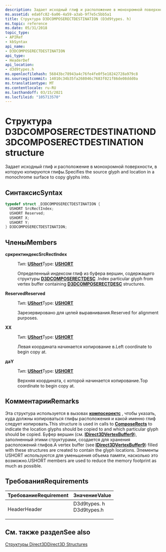 ```yaml
---
description: Задает исходный глиф и расположение в монохромной поверхности, в которую копируются глифы.
ms.assetid: eda6fc82-6a06-4a59-a3ab-9f7e5c5bb5a1
title: Структура D3DCOMPOSERECTDESTINATION (D3d9types. h)
ms.topic: reference
ms.date: 05/31/2018
topic_type:
- APIRef
- kbSyntax
api_name:
- D3DCOMPOSERECTDESTINATION
api_type:
- HeaderDef
api_location:
- d3d9types.h
ms.openlocfilehash: 56843bc78943a4c76fe4fe0f5e18242728a979c8
ms.sourcegitcommit: 14010c34b35fa268046c7683f021f86de08ddd0a
ms.translationtype: MT
ms.contentlocale: ru-RU
ms.lasthandoff: 03/15/2021
ms.locfileid: "105713570"
---
```

# <a name="d3dcomposerectdestination-structure"></a><span data-ttu-id="9abd1-103">Структура D3DCOMPOSERECTDESTINATION</span><span class="sxs-lookup"><span data-stu-id="9abd1-103">D3DCOMPOSERECTDESTINATION structure</span></span>

<span data-ttu-id="9abd1-104">Задает исходный глиф и расположение в монохромной поверхности, в которую копируются глифы.</span><span class="sxs-lookup"><span data-stu-id="9abd1-104">Specifies the source glyph and location in a monochrome surface to copy glyphs into.</span></span>

## <a name="syntax"></a><span data-ttu-id="9abd1-105">Синтаксис</span><span class="sxs-lookup"><span data-stu-id="9abd1-105">Syntax</span></span>


```C++
typedef struct _D3DCOMPOSERECTDESTINATION {
  USHORT SrcRectIndex;
  USHORT Reserved;
  USHORT X;
  USHORT Y;
} D3DCOMPOSERECTDESTINATION;
```



## <a name="members"></a><span data-ttu-id="9abd1-106">Члены</span><span class="sxs-lookup"><span data-stu-id="9abd1-106">Members</span></span>

<dl> <dt>

<span data-ttu-id="9abd1-107">**сркректиндекс**</span><span class="sxs-lookup"><span data-stu-id="9abd1-107">**SrcRectIndex**</span></span>
</dt> <dd>

<span data-ttu-id="9abd1-108">Тип: **[ **UShort**](../winprog/windows-data-types.md)**</span><span class="sxs-lookup"><span data-stu-id="9abd1-108">Type: **[**USHORT**](../winprog/windows-data-types.md)**</span></span>

</dd> <dd>

<span data-ttu-id="9abd1-109">Определенный индексом глиф из буфера вершин, содержащего структуры [**D3DCOMPOSERECTDESC**](d3dcomposerectdesc.md) .</span><span class="sxs-lookup"><span data-stu-id="9abd1-109">Index particular glyph from vertex buffer containing [**D3DCOMPOSERECTDESC**](d3dcomposerectdesc.md) structures.</span></span>

</dd> <dt>

<span data-ttu-id="9abd1-110">**Reserved**</span><span class="sxs-lookup"><span data-stu-id="9abd1-110">**Reserved**</span></span>
</dt> <dd>

<span data-ttu-id="9abd1-111">Тип: **[ **UShort**](../winprog/windows-data-types.md)**</span><span class="sxs-lookup"><span data-stu-id="9abd1-111">Type: **[**USHORT**](../winprog/windows-data-types.md)**</span></span>

</dd> <dd>

<span data-ttu-id="9abd1-112">Зарезервировано для целей выравнивания.</span><span class="sxs-lookup"><span data-stu-id="9abd1-112">Reserved for alignment purposes.</span></span>

</dd> <dt>

<span data-ttu-id="9abd1-113">**X**</span><span class="sxs-lookup"><span data-stu-id="9abd1-113">**X**</span></span>
</dt> <dd>

<span data-ttu-id="9abd1-114">Тип: **[ **UShort**](../winprog/windows-data-types.md)**</span><span class="sxs-lookup"><span data-stu-id="9abd1-114">Type: **[**USHORT**](../winprog/windows-data-types.md)**</span></span>

</dd> <dd>

<span data-ttu-id="9abd1-115">Левая координата начинается копирование в.</span><span class="sxs-lookup"><span data-stu-id="9abd1-115">Left coordinate to begin copy at.</span></span>

</dd> <dt>

<span data-ttu-id="9abd1-116">**да**</span><span class="sxs-lookup"><span data-stu-id="9abd1-116">**Y**</span></span>
</dt> <dd>

<span data-ttu-id="9abd1-117">Тип: **[ **UShort**](../winprog/windows-data-types.md)**</span><span class="sxs-lookup"><span data-stu-id="9abd1-117">Type: **[**USHORT**](../winprog/windows-data-types.md)**</span></span>

</dd> <dd>

<span data-ttu-id="9abd1-118">Верхняя координата, с которой начинается копирование.</span><span class="sxs-lookup"><span data-stu-id="9abd1-118">Top coordinate to begin copy at.</span></span>

</dd> </dl>

## <a name="remarks"></a><span data-ttu-id="9abd1-119">Комментарии</span><span class="sxs-lookup"><span data-stu-id="9abd1-119">Remarks</span></span>

<span data-ttu-id="9abd1-120">Эта структура используется в вызовах [**компосеректс**](/windows/desktop/api/d3d9/nf-d3d9-idirect3ddevice9ex-composerects) , чтобы указать, куда должны копироваться глифы расположения и какой именно глиф следует копировать.</span><span class="sxs-lookup"><span data-stu-id="9abd1-120">This structure is used in calls to [**ComposeRects**](/windows/desktop/api/d3d9/nf-d3d9-idirect3ddevice9ex-composerects) to indicate the location glyphs should be copied to and which particular glyph should be copied.</span></span> <span data-ttu-id="9abd1-121">Буфер вершин (см. [**IDirect3DVertexBuffer9**](/windows/win32/api/d3d9helper/nn-d3d9helper-idirect3dvertexbuffer9)), заполненный этими структурами, создается для хранения расположений глифов.</span><span class="sxs-lookup"><span data-stu-id="9abd1-121">A vertex buffer (see [**IDirect3DVertexBuffer9**](/windows/win32/api/d3d9helper/nn-d3d9helper-idirect3dvertexbuffer9)) filled with these structures are created to contain the glyph locations.</span></span> <span data-ttu-id="9abd1-122">Элементы USHORT используются для уменьшения объема памяти, насколько это возможно.</span><span class="sxs-lookup"><span data-stu-id="9abd1-122">USHORT members are used to reduce the memory footprint as much as possible.</span></span>

## <a name="requirements"></a><span data-ttu-id="9abd1-123">Требования</span><span class="sxs-lookup"><span data-stu-id="9abd1-123">Requirements</span></span>



| <span data-ttu-id="9abd1-124">Требование</span><span class="sxs-lookup"><span data-stu-id="9abd1-124">Requirement</span></span> | <span data-ttu-id="9abd1-125">Значение</span><span class="sxs-lookup"><span data-stu-id="9abd1-125">Value</span></span> |
|-------------------|----------------------------------------------------------------------------------------|
| <span data-ttu-id="9abd1-126">Header</span><span class="sxs-lookup"><span data-stu-id="9abd1-126">Header</span></span><br/> | <dl> <span data-ttu-id="9abd1-127"><dt>D3d9types. h</dt></span><span class="sxs-lookup"><span data-stu-id="9abd1-127"><dt>D3d9types.h</dt></span></span> </dl> |



## <a name="see-also"></a><span data-ttu-id="9abd1-128">См. также раздел</span><span class="sxs-lookup"><span data-stu-id="9abd1-128">See also</span></span>

<dl> <dt>

[<span data-ttu-id="9abd1-129">Структуры Direct3D</span><span class="sxs-lookup"><span data-stu-id="9abd1-129">Direct3D Structures</span></span>](dx9-graphics-reference-d3d-structures.md)
</dt> </dl>

 

 
